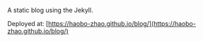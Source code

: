 A static blog using the Jekyll.

Deployed at: [https://haobo-zhao.github.io/blog/](https://haobo-zhao.github.io/blog/)